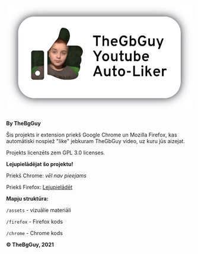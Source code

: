# ![TheGbGuy Youtube Liker](https://raw.githubusercontent.com/thebgguy/auto-liker/main/assets/githubTitle.png)

**By TheBgGuy**

Šis projekts ir extension priekš Google Chrome un Mozilla Firefox, kas automātiski nospiež "like" jebkuram TheGbGuy video, uz kuru
jūs aizejat.

Projekts licenzēts zem GPL 3.0 licenses.

**Lejupielādējat šo projektu!**

Priekš Chrome: *vēl nav pieejams*

Priekš Firefox: [Lejupielādēt](https://addons.mozilla.org/firefox/downloads/file/3719714/thegbguy_auto_like-1.0-fx.xpi)

**Mapju struktūra:**

```/assets``` - vizuālie materiāli

```/firefox``` - Firefox kods

```/chrome``` - Chrome kods

**© TheBgGuy, 2021**
